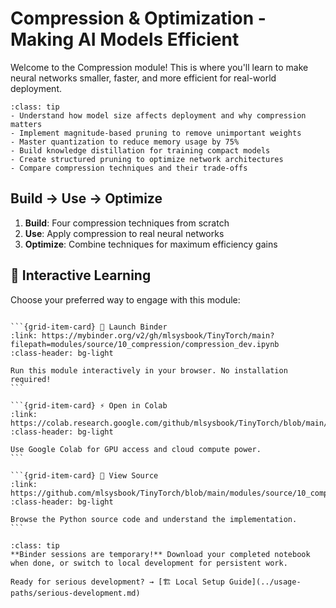 # Compression & Optimization - Making AI Models Efficient

Welcome to the Compression module! This is where you'll learn to make neural networks smaller, faster, and more efficient for real-world deployment.

```{admonition} 🎯 Learning Goals
:class: tip
- Understand how model size affects deployment and why compression matters
- Implement magnitude-based pruning to remove unimportant weights
- Master quantization to reduce memory usage by 75%
- Build knowledge distillation for training compact models
- Create structured pruning to optimize network architectures
- Compare compression techniques and their trade-offs
```


## Build → Use → Optimize
1. **Build**: Four compression techniques from scratch
2. **Use**: Apply compression to real neural networks
3. **Optimize**: Combine techniques for maximum efficiency gains
## 🚀 Interactive Learning

Choose your preferred way to engage with this module:

````{grid} 1 2 3 3

```{grid-item-card} 🚀 Launch Binder
:link: https://mybinder.org/v2/gh/mlsysbook/TinyTorch/main?filepath=modules/source/10_compression/compression_dev.ipynb
:class-header: bg-light

Run this module interactively in your browser. No installation required!
```

```{grid-item-card} ⚡ Open in Colab  
:link: https://colab.research.google.com/github/mlsysbook/TinyTorch/blob/main/modules/source/10_compression/compression_dev.ipynb
:class-header: bg-light

Use Google Colab for GPU access and cloud compute power.
```

```{grid-item-card} 📖 View Source
:link: https://github.com/mlsysbook/TinyTorch/blob/main/modules/source/10_compression/compression_dev.py
:class-header: bg-light

Browse the Python source code and understand the implementation.
```

````

```{admonition} 💾 Save Your Progress
:class: tip
**Binder sessions are temporary!** Download your completed notebook when done, or switch to local development for persistent work.

Ready for serious development? → [🏗️ Local Setup Guide](../usage-paths/serious-development.md)
```

